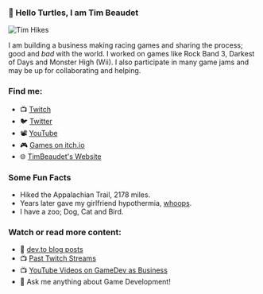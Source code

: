### 👋 Hello Turtles, I am Tim Beaudet

![Tim Hikes](https://www.timbeaudet.com/goods/tim_hikes_16x9_small.jpg)

I am building a business making racing games and sharing the process; good and _bad_ with the world. I worked on games like Rock Band 3, Darkest of Days and Monster High (Wii). I also participate in many game jams and may be up for collaborating and helping.

### Find me:

- 📺 [Twitch](https://www.twitch.tv/timbeaudet)
- 🐦 [Twitter](https://twitter.com/timbeaudet)
- 📽 [YouTube](https://www.youtube.com/timbeaudet)
- 🎮 [Games on itch.io](https://timbeaudet.itch.io/)
- 🌐 [TimBeaudet's Website](https://www.timbeaudet.com/portfolio/career.html)

### Some Fun Facts

- Hiked the Appalachian Trail, 2178 miles.
- Years later gave my girlfriend hypothermia, [whoops](http://tyrebyt.es/hypothermia).
- I have a zoo; Dog, Cat and Bird.


### Watch or read more content:

- 📖 [dev.to blog posts](https://dev.to/timbeaudet)
- 📺 [Past Twitch Streams](https://www.twitch.tv/timbeaudet/videos)
- 📺 [YouTube Videos on GameDev as Business](https://www.youtube.com/timbeaudet)
- 💬 Ask me anything about Game Development!

<!--
**timbeaudet/timbeaudet** is a ✨ _special_ ✨ repository because its `README.md` (this file) appears on your GitHub profile.

Here are some ideas to get you started:

- 🔭 I’m currently working on ...
- 🌱 I’m currently learning ...
- 👯 I’m looking to collaborate on ...
- 🤔 I’m looking for help with ...

- 📫 How to reach me: ...
- 😄 Pronouns: ...
- ⚡ Fun fact: ...
-->
